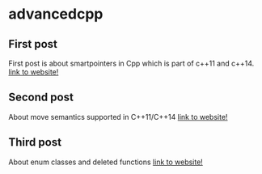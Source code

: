 # advancedcpp
## First post
First post is about smartpointers in Cpp which is part of c++11 and c++14.
[link to website!](http://nirojpokhrel.com/smart-pointers-in-c/)

## Second post
About move semantics supported in C++11/C++14
[link to website!](http://nirojpokhrel.com/move-semantics/)

## Third post
About enum classes and deleted functions
[link to website!](http://nirojpokhrel.com/enum-classes-and-deleted-functions/)
